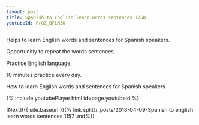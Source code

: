 ```yaml
---
layout: post
title: Spanish to English learn words sentences 1758 
youtubeId: FrQZ_BFLM3U
---
```

 
 
Helps to learn English words and sentences for Spanish speakers.

Opportunitiy to repeat the words sentences. 

Practice English language. 
 
10 minutes practice every day. 
 
How to learn English words and sentences for Spanish speakers 
 
{% include youtubePlayer.html id=page.youtubeId %}
 
 
[Next]({{ site.baseurl }}{% link  split1/_posts/2018-04-09-Spanish to english learn words sentences 1157 .md%})
 
